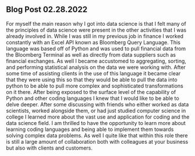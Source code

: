## Blog Post 02.28.2022
For myself the main reason why I got into data science is that I felt many of the principles of data science were present in the other activities that I was already involved in. While I was still in my previous job in finance I worked constantly with an Excel API known as Bloomberg Query Language. This language was based off of Python and was used to pull financial data from the Bloomberg Terminal as well as directly from data suppliers such as financial exchanges. As well I became accustomed to aggregating, sorting, and performing statistical analysis on the data we were working with. After some time of assisting clients in the use of this language it became clear that they were using this so that they would be able to pull the data into python to be able to pull more complex and sophisticated transformations on it there. 
	After being exposed to the surface level of the capability of Python and other coding languages I knew that I would like to be able to delve deeper. After some discussing with friends who either worked as data scientists, worked alongside them, or had just studied computer science in college I learned more about the vast use and application for coding and the data science field. I am thrilled to have the opportunity to learn more about learning coding languages and being able to implement them towards solving complex data problems. As well I quite like that within this role there is still a large amount of collaboration both with colleagues at your business but also with clients and customers. 
